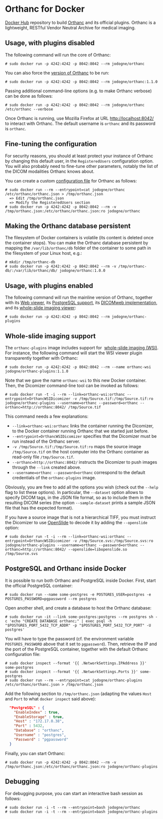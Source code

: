 # Orthanc for Docker
[Docker Hub](https://www.docker.com/) repository to build [Orthanc](http://www.orthanc-server.com/) and its official plugins. Orthanc is a lightweight, RESTful Vendor Neutral Archive for medical imaging.

## Usage, with plugins disabled

The following command will run the core of Orthanc:

```
# sudo docker run -p 4242:4242 -p 8042:8042 --rm jodogne/orthanc
```

You can also force the [version of Orthanc](https://registry.hub.docker.com/u/jodogne/orthanc/tags/manage/) to be run:

```
# sudo docker run -p 4242:4242 -p 8042:8042 --rm jodogne/orthanc:1.1.0
```

Passing additional command-line options (e.g. to make Orthanc verbose) can be done as follows:

```
# sudo docker run -p 4242:4242 -p 8042:8042 --rm jodogne/orthanc /etc/orthanc --verbose
```

Once Orthanc is running, use Mozilla Firefox at URL [http://localhost:8042/](http://orthanc:orthanc@localhost:8042/app/explorer.html) to interact with Orthanc. The default username is `orthanc` and its password is `orthanc`.

## Fine-tuning the configuration

For security reasons, you should at least protect your instance of Orthanc by changing this default user, in the `RegisteredUsers` configuration option. You will also probably need to fine-tune other parameters, notably the list of the DICOM modalities Orthanc knows about.

You can create a custom [configuration file](https://orthanc.chu.ulg.ac.be/book/users/configuration.html) for Orthanc as follows:

```
# sudo docker run --rm --entrypoint=cat jodogne/orthanc /etc/orthanc/orthanc.json > /tmp/orthanc.json
  => Edit /tmp/orthanc.json
  => Modify the RegisteredUsers section
# sudo docker run -p 4242:4242 -p 8042:8042 --rm -v /tmp/orthanc.json:/etc/orthanc/orthanc.json:ro jodogne/orthanc
```

## Making the Orthanc database persistent

The filesystem of Docker containers is volatile (its content is deleted once the container stops). You can make the Orthanc database persistent by mapping the `/var/lib/orthanc/db` folder of the container to some path in the filesystem of your Linux host, e.g.:

```
# mkdir /tmp/orthanc-db
# sudo docker run -p 4242:4242 -p 8042:8042 --rm -v /tmp/orthanc-db/:/var/lib/orthanc/db/ jodogne/orthanc:1.0.0 
```

## Usage, with plugins enabled

The following command will run the mainline version of Orthanc, together with its [Web viewer](http://www.orthanc-server.com/static.php?page=web-viewer), its [PostgreSQL support](http://www.orthanc-server.com/static.php?page=postgresql), its [DICOMweb implementation](http://www.orthanc-server.com/static.php?page=dicomweb), and its [whole-slide imaging viewer](http://www.orthanc-server.com/static.php?page=wsi):

```
# sudo docker run -p 4242:4242 -p 8042:8042 --rm jodogne/orthanc-plugins
```

## Whole-slide imaging support

The `orthanc-plugins` image includes support for  [whole-slide imaging (WSI)](http://www.orthanc-server.com/static.php?page=wsi). For instance, the following command will start the WSI viewer plugin transparently together with Orthanc:

```
# sudo docker run -p 4242:4242 -p 8042:8042 --rm --name orthanc-wsi jodogne/orthanc-plugins:1.1.0
```

Note that we gave the name `orthanc-wsi` to this new Docker container. Then, the Dicomizer command-line tool can be invoked as follows:

```
# sudo docker run -t -i --rm --link=orthanc-wsi:orthanc --entrypoint=OrthancWSIDicomizer -v /tmp/Source.tif:/tmp/Source.tif:ro jodogne/orthanc-plugins --username=orthanc --password=orthanc --orthanc=http://orthanc:8042/ /tmp/Source.tif
```

This command needs a few explanations:
 * `--link=orthanc-wsi:orthanc` links the container running the Dicomizer, to the Docker container running Orthanc that we started just before.
 * `--entrypoint=OrthancWSIDicomizer` specifies that the Dicomizer must be run instead of the Orthanc server.
 * `-v /tmp/Source.tif:/tmp/Source.tif:ro` maps the source image `/tmp/Source.tif` on the host computer into the Orthanc container as read-only file `/tmp/Source.tif`.
 * `--orthanc=http://orthanc:8042/` instructs the Dicomizer to push images through the `--link` created above.
 * `--username=orthanc --password=orthanc` correspond to the default credentials of the `orthanc-plugins` image.

Obviously, you are free to add all the options you wish (check out the `--help` flag to list these options). In particular, the `--dataset` option allows to specify DICOM tags, in the JSON file format, so as to include them in the resulting DICOM series (the option `--sample-dataset` prints a sample JSON file that has the expected format).

If you have a source image that is not a hierarchical TIFF, you must instruct the Dicomizer to use [OpenSlide](http://openslide.org/) to decode it by adding the `--openslide` option:

```
# sudo docker run -t -i --rm --link=orthanc-wsi:orthanc --entrypoint=OrthancWSIDicomizer -v /tmp/Source.svs:/tmp/Source.svs:ro jodogne/orthanc-plugins --username=orthanc --password=orthanc --orthanc=http://orthanc:8042/ --openslide=libopenslide.so /tmp/Source.svs
```


## PostgreSQL and Orthanc inside Docker

It is possible to run both Orthanc and PostgreSQL inside Docker. First, start the official PostgreSQL container:

```
# sudo docker run --name some-postgres -e POSTGRES_USER=postgres -e POSTGRES_PASSWORD=pgpassword --rm postgres
```

Open another shell, and create a database to host the Orthanc database:

```
# sudo docker run -it --link some-postgres:postgres --rm postgres sh -c 'echo "CREATE DATABASE orthanc;" | exec psql -h "$POSTGRES_PORT_5432_TCP_ADDR" -p "$POSTGRES_PORT_5432_TCP_PORT" -U postgres'
```

You will have to type the password (cf. the environment variable `POSTGRES_PASSWORD` above that it set to `pgpassword`). Then, retrieve the IP and the port of the PostgreSQL container, together with the default Orthanc configuration file:

```
# sudo docker inspect --format '{{ .NetworkSettings.IPAddress }}' some-postgres
# sudo docker inspect --format '{{ .NetworkSettings.Ports }}' some-postgres
# sudo docker run --rm --entrypoint=cat jodogne/orthanc-plugins /etc/orthanc/orthanc.json > /tmp/orthanc.json
```

Add the following section to `/tmp/orthanc.json` (adapting the values `Host` and `Port` to what `docker inspect` said above):

```json
  "PostgreSQL" : {
    "EnableIndex" : true,
    "EnableStorage" : true,
    "Host" : "172.17.0.38",
    "Port" : 5432,
    "Database" : "orthanc",
    "Username" : "postgres",
    "Password" : "pgpassword"
  }
```

Finally, you can start Orthanc:

```
# sudo docker run -p 4242:4242 -p 8042:8042 --rm -v /tmp/orthanc.json:/etc/orthanc/orthanc.json:ro jodogne/orthanc-plugins
```

## Debugging

For debugging purpose, you can start an interactive bash session as follows:

```
# sudo docker run -i -t --rm --entrypoint=bash jodogne/orthanc
# sudo docker run -i -t --rm --entrypoint=bash jodogne/orthanc-plugins
```
